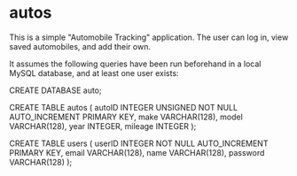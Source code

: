 # autos
This is a simple "Automobile Tracking" application.
The user can log in, view saved automobiles, and add their own.

It assumes the following queries have been run beforehand in a local MySQL database, and at least one user exists:

CREATE DATABASE auto;

CREATE TABLE autos (
    autoID INTEGER UNSIGNED NOT NULL AUTO_INCREMENT PRIMARY KEY,
    make VARCHAR(128),
    model VARCHAR(128),
    year INTEGER,
    mileage INTEGER
);


CREATE TABLE users (
    userID INTEGER NOT NULL AUTO_INCREMENT PRIMARY KEY,
    email VARCHAR(128),
    name VARCHAR(128),
    password VARCHAR(128)
);
